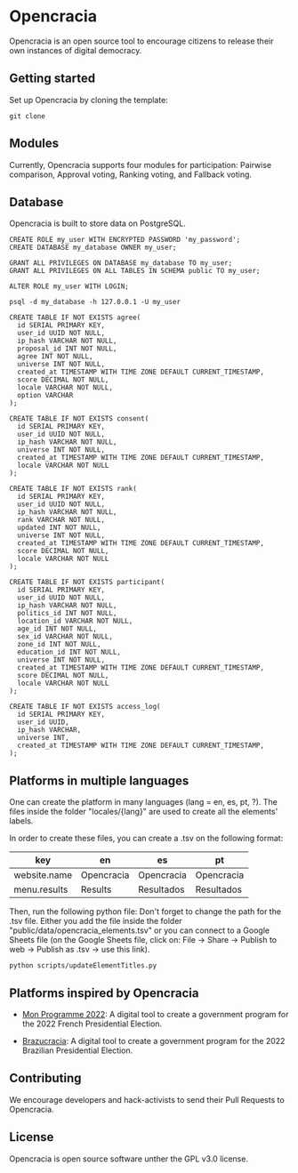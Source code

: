 # Opencracia

Opencracia is an open source tool to encourage citizens to release their own instances of digital democracy.

## Getting started

Set up Opencracia by cloning the template:
```
git clone 
```

## Modules

Currently, Opencracia supports four modules for participation: Pairwise comparison, Approval voting, Ranking voting, and Fallback voting.

## Database

Opencracia is built to store data on PostgreSQL.
```
CREATE ROLE my_user WITH ENCRYPTED PASSWORD 'my_password';
CREATE DATABASE my_database OWNER my_user;

GRANT ALL PRIVILEGES ON DATABASE my_database TO my_user;
GRANT ALL PRIVILEGES ON ALL TABLES IN SCHEMA public TO my_user;

ALTER ROLE my_user WITH LOGIN;
```

```
psql -d my_database -h 127.0.0.1 -U my_user
```

```
CREATE TABLE IF NOT EXISTS agree(
  id SERIAL PRIMARY KEY,
  user_id UUID NOT NULL,
  ip_hash VARCHAR NOT NULL,
  proposal_id INT NOT NULL,
  agree INT NOT NULL,
  universe INT NOT NULL,
  created_at TIMESTAMP WITH TIME ZONE DEFAULT CURRENT_TIMESTAMP,
  score DECIMAL NOT NULL,
  locale VARCHAR NOT NULL,
  option VARCHAR
);

CREATE TABLE IF NOT EXISTS consent(
  id SERIAL PRIMARY KEY,
  user_id UUID NOT NULL,
  ip_hash VARCHAR NOT NULL,
  universe INT NOT NULL,
  created_at TIMESTAMP WITH TIME ZONE DEFAULT CURRENT_TIMESTAMP,
  locale VARCHAR NOT NULL
);

CREATE TABLE IF NOT EXISTS rank(
  id SERIAL PRIMARY KEY,
  user_id UUID NOT NULL,
  ip_hash VARCHAR NOT NULL,
  rank VARCHAR NOT NULL,
  updated INT NOT NULL,
  universe INT NOT NULL,
  created_at TIMESTAMP WITH TIME ZONE DEFAULT CURRENT_TIMESTAMP,
  score DECIMAL NOT NULL,
  locale VARCHAR NOT NULL
);

CREATE TABLE IF NOT EXISTS participant(
  id SERIAL PRIMARY KEY,
  user_id UUID NOT NULL,
  ip_hash VARCHAR NOT NULL,
  politics_id INT NOT NULL,
  location_id VARCHAR NOT NULL,
  age_id INT NOT NULL,
  sex_id VARCHAR NOT NULL,
  zone_id INT NOT NULL,
  education_id INT NOT NULL,
  universe INT NOT NULL,
  created_at TIMESTAMP WITH TIME ZONE DEFAULT CURRENT_TIMESTAMP,
  score DECIMAL NOT NULL,
  locale VARCHAR NOT NULL
);

CREATE TABLE IF NOT EXISTS access_log(
  id SERIAL PRIMARY KEY,
  user_id UUID,
  ip_hash VARCHAR,
  universe INT,
  created_at TIMESTAMP WITH TIME ZONE DEFAULT CURRENT_TIMESTAMP,
);
```

## Platforms in multiple languages

One can create the platform in many languages (lang = en, es, pt, ?). The files inside the folder "locales/{lang}" are used to create all the elements' labels. 

In order to create these files, you can create a .tsv on the following format:

|       key        |        en        |        es        |        pt        |
|   ------------   |   ------------   |   ------------   |   ------------   |
|   website.name   |    Opencracia    |    Opencracia    |    Opencracia    |
|   menu.results   |    Results       |    Resultados    |    Resultados    |


Then, run the following python file:
Don't forget to change the path for the .tsv file. 
Either you add the file inside the folder "public/data/opencracia_elements.tsv"
or you can connect to a Google Sheets file (on the Google Sheets file, click on: File -> Share -> Publish to web -> Publish as .tsv -> use this link).  

```
python scripts/updateElementTitles.py 
```


## Platforms inspired by Opencracia

- [Mon Programme 2022](https://monprogramme2022.org): A digital tool to create a government program for the 2022 French Presidential Election.

- [Brazucracia](https://brazucracia.org): A digital tool to create a government program for the 2022 Brazilian Presidential Election.

## Contributing

We encourage developers and hack-activists to send their Pull Requests to Opencracia.

## License

Opencracia is open source software unther the GPL v3.0 license.